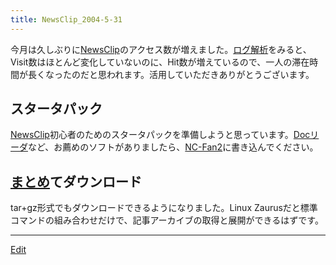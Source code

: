 ```yaml
---
title: NewsClip_2004-5-31
---
```

今月は久しぶりに[NewsClip](/NewsClip)のアクセス数が増えました。[ログ解析](http://newsclip.chem.nagoya-u.ac.jp/webalizer/)をみると、Visit数はほとんど変化していないのに、Hit数が増えているので、一人の滞在時間が長くなったのだと思われます。活用していただきありがとうございます。




## スタータパック

[NewsClip](/NewsClip)初心者のためのスタータパックを準備しようと思っています。[Docリーダ](/Docリーダ)など、お薦めのソフトがありましたら、[NC-Fan2](/NC-Fan2)に書き込んでください。




## [まとめ](/まとめ)てダウンロード

tar+gz形式でもダウンロードできるようになりました。Linux Zaurusだと標準コマンドの組み合わせだけで、記事アーカイブの取得と展開ができるはずです。



----

[Edit](https://github.com/vitroid/vitroid.github.io/edit/master/MD/NewsClip_2004-5-31.md)

